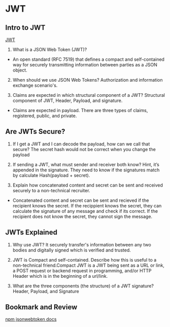 # JWT

## Intro to JWT

[JWT](https://jwt.io/introduction/)

1. What is a JSON Web Token (JWT)? 
  - An open standard (RFC 7519) that defines a compact and self-contained way for securely transmitting information between parties as a JSON object.

2. When should we use JSON Web Tokens? Authorization and information exchange scenario's.

3. Claims are expected in which structural component of a JWT? Structural component of JWT, Header, Payload, and signature.
  - Claims are expected in payload. There are three types of claims, registered, public, and private. 

## Are JWTs Secure?

[](https://stackoverflow.com/questions/27301557/if-you-can-decode-jwt-how-are-they-secure)

1. If I get a JWT and I can decode the payload, how can we call that secure? The secret hash would not be correct when you change the payload


2. If sending a JWT, what must sender and receiver both know? Hint, it’s appended in the signature. They need to know if the signatures match by calculate Hash(payload + secret).


3. Explain how concatenated content and secret can be sent and received securely to a non-technical recruiter.
 - Concatenated content and secret can be sent and recieved if the recipient knows the secret. If the recippient knows the secret, they can calculate the signature of any message and check if its correct. If the recipient does not know the secret, they cannot sign the message.

## JWTs Explained

[](https://www.youtube.com/watch?v=926mknSW9Lo)

1. Why use JWT? It securely transfer's information between any two bodies and digitally signed which is verified and trusted.


2. JWT is Compact and self-contained. Describe how this is useful to a non-technical friend.Compact JWT is a JWT being sent as a URL or link, a POST request or backend request in programming, and/or HTTP Header which is in the beginning of a url/link.


3. What are the three components (the structure) of a JWT signature? Header, Payload, and Signature


## Bookmark and Review

[npm jsonwebtoken docs](https://www.npmjs.com/package/jsonwebtoken)
